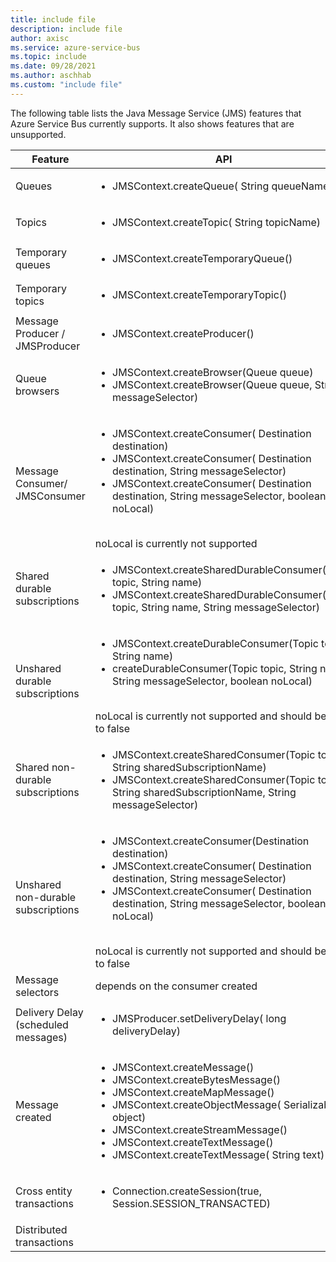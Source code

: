 ```yaml
---
title: include file
description: include file
author: axisc
ms.service: azure-service-bus
ms.topic: include
ms.date: 09/28/2021
ms.author: aschhab
ms.custom: "include file"
---
```


The following table lists the Java Message Service (JMS) features that Azure Service Bus currently supports. It also shows features that are unsupported.


| Feature | API |Status |
|---|---|---|
| Queues   | <ul> <li> JMSContext.createQueue( String queueName) </li> </ul>| **Supported** |
| Topics   | <ul> <li> JMSContext.createTopic( String topicName) </li> </ul>| **Supported** |
| Temporary queues |<ul> <li> JMSContext.createTemporaryQueue() </li> </ul>| **Supported** |
| Temporary topics |<ul> <li> JMSContext.createTemporaryTopic() </li> </ul>| **Supported** |
| Message Producer /<br/> JMSProducer |<ul> <li> JMSContext.createProducer() </li> </ul>| **Supported** |
| Queue browsers |<ul> <li> JMSContext.createBrowser(Queue queue) </li> <li> JMSContext.createBrowser(Queue queue, String messageSelector) </li> </ul> | **Supported** |
| Message Consumer/ <br/> JMSConsumer | <ul> <li> JMSContext.createConsumer( Destination destination) </li> <li> JMSContext.createConsumer( Destination destination, String messageSelector) </li> <li> JMSContext.createConsumer( Destination destination, String messageSelector, boolean noLocal)</li> </ul>  <br/> noLocal is currently not supported | **Supported** |
| Shared durable subscriptions | <ul> <li> JMSContext.createSharedDurableConsumer(Topic topic, String name) </li> <li> JMSContext.createSharedDurableConsumer(Topic topic, String name, String messageSelector) </li> </ul>| **Supported**|
| Unshared durable subscriptions | <ul> <li> JMSContext.createDurableConsumer(Topic topic, String name) </li> <li> createDurableConsumer(Topic topic, String name, String messageSelector, boolean noLocal) </li> </ul> <br/> noLocal is currently not supported and should be set to false | **Supported** |
| Shared non-durable subscriptions |<ul> <li> JMSContext.createSharedConsumer(Topic topic, String sharedSubscriptionName) </li> <li> JMSContext.createSharedConsumer(Topic topic, String sharedSubscriptionName, String messageSelector) </li> </ul> | **Supported** |
| Unshared non-durable subscriptions |<ul> <li> JMSContext.createConsumer(Destination destination) </li> <li> JMSContext.createConsumer( Destination destination, String messageSelector) </li> <li> JMSContext.createConsumer( Destination destination, String messageSelector, boolean noLocal) </li> </ul> <br/> noLocal is currently not supported and should be set to false | **Supported** |
| Message selectors | depends on the consumer created | **Supported** |
| Delivery Delay (scheduled messages) | <ul> <li> JMSProducer.setDeliveryDelay( long deliveryDelay) </li> </ul>|**Supported**|
| Message created |<ul> <li> JMSContext.createMessage() </li> <li> JMSContext.createBytesMessage() </li> <li> JMSContext.createMapMessage() </li> <li> JMSContext.createObjectMessage( Serializable object) </li> <li> JMSContext.createStreamMessage() </li> <li> JMSContext.createTextMessage() </li> <li> JMSContext.createTextMessage( String text) </li> </ul>| **Supported** |
| Cross entity transactions |<ul> <li> Connection.createSession(true, Session.SESSION_TRANSACTED) </li> </ul> | **Supported** |
| Distributed transactions || Not supported |
